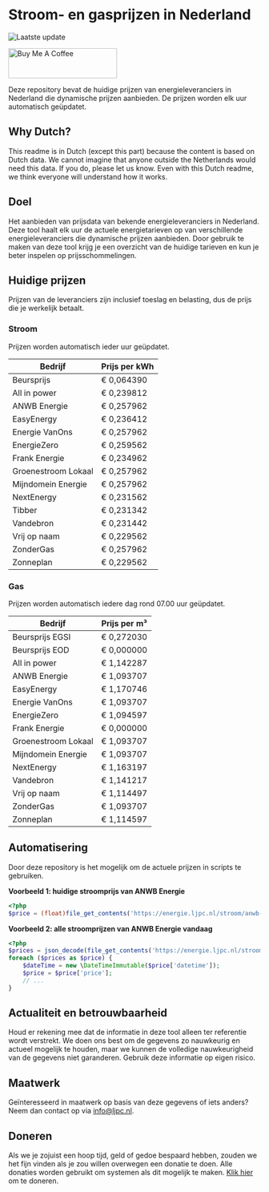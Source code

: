 # Stroom- en gasprijzen in Nederland

![Laatste update](https://img.shields.io/badge/laatste%20update-2024--02--10%2003%3A00%20CET-brightgreen)

<a href="https://www.buymeacoffee.com/Lars-" target="_blank"><img src="https://cdn.buymeacoffee.com/buttons/v2/default-orange.png" alt="Buy Me A Coffee" height="60" style="height: 60px !important;width: 217px !important;" ></a>

Deze repository bevat de huidige prijzen van energieleveranciers in Nederland die dynamische prijzen aanbieden. De prijzen worden elk uur automatisch geüpdatet.

## Why Dutch?

This readme is in Dutch (except this part) because the content is based on Dutch data. We cannot imagine that anyone outside the Netherlands would need this data. If you do, please let us know. Even with this Dutch readme, we think
everyone will understand how it works.

## Doel

Het aanbieden van prijsdata van bekende energieleveranciers in Nederland. Deze tool haalt elk uur de actuele energietarieven op van verschillende energieleveranciers die dynamische prijzen aanbieden. Door gebruik te maken van deze tool
krijg je een overzicht van de huidige tarieven en kun je beter inspelen op prijsschommelingen.

## Huidige prijzen

Prijzen van de leveranciers zijn inclusief toeslag en belasting, dus de prijs die je werkelijk betaalt.

### Stroom

Prijzen worden automatisch ieder uur geüpdatet.

 Bedrijf | Prijs per kWh 
---------|---------------
Beursprijs | € 0,064390
All in power | € 0,239812
ANWB Energie | € 0,257962
EasyEnergy | € 0,236412
Energie VanOns | € 0,257962
EnergieZero | € 0,259562
Frank Energie | € 0,234962
Groenestroom Lokaal | € 0,257962
Mijndomein Energie | € 0,257962
NextEnergy | € 0,231562
Tibber | € 0,231342
Vandebron | € 0,231442
Vrij op naam | € 0,229562
ZonderGas | € 0,257962
Zonneplan | € 0,229562


### Gas

Prijzen worden automatisch iedere dag rond 07.00 uur geüpdatet.

 Bedrijf | Prijs per m³ 
---------|--------------
Beursprijs EGSI | € 0,272030
Beursprijs EOD | € 0,000000
All in power | € 1,142287
ANWB Energie | € 1,093707
EasyEnergy | € 1,170746
Energie VanOns | € 1,093707
EnergieZero | € 1,094597
Frank Energie | € 0,000000
Groenestroom Lokaal | € 1,093707
Mijndomein Energie | € 1,093707
NextEnergy | € 1,163197
Vandebron | € 1,141217
Vrij op naam | € 1,114497
ZonderGas | € 1,093707
Zonneplan | € 1,114597


## Automatisering

Door deze repository is het mogelijk om de actuele prijzen in scripts te gebruiken.

**Voorbeeld 1: huidige stroomprijs van ANWB Energie**

```php
<?php
$price = (float)file_get_contents('https://energie.ljpc.nl/stroom/anwb-energie-nu.txt');

```

**Voorbeeld 2: alle stroomprijzen van ANWB Energie vandaag**

```php
<?php
$prices = json_decode(file_get_contents('https://energie.ljpc.nl/stroom/all-in-power-vandaag.json'),true);
foreach ($prices as $price) {
    $dateTime = new \DateTimeImmutable($price['datetime']);
    $price = $price['price'];
    // ...
}
```

## Actualiteit en betrouwbaarheid

Houd er rekening mee dat de informatie in deze tool alleen ter referentie wordt verstrekt. We doen ons best om de gegevens zo nauwkeurig en actueel mogelijk te houden, maar we kunnen de volledige nauwkeurigheid van de gegevens niet
garanderen. Gebruik deze informatie op eigen risico.

## Maatwerk

Geïnteresseerd in maatwerk op basis van deze gegevens of iets anders? Neem dan contact op
via [info@ljpc.nl](mailto:info@ljpc.nl?subject=Energie%20prijzen).

## Doneren

Als we je zojuist een hoop tijd, geld of gedoe bespaard hebben, zouden we het fijn vinden als je zou willen overwegen een
donatie te doen. Alle donaties worden gebruikt om systemen als dit mogelijk te
maken. [Klik hier](https://www.buymeacoffee.com/Lars-) om te doneren.
